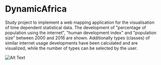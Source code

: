 # DynamicAfrica
Study project to implement a web mapping application for the visualisation of time dependent statistical data. The development of "percentage of population using the internet", "human development index" and "population size" between 2000 and 2016 are shown. Additionally types (classes) of similar internet usage developments have been calculated and are visualized, while the number of types can be selected by the user.   

![Alt Text](https://github.com/lukasalexanderweber/DynamicAfrica/blob/master/gif/ezgif.com-video-to-gif.gif)
